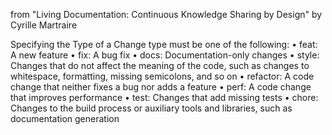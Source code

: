 from "Living Documentation: Continuous Knowledge Sharing by Design" by Cyrille Martraire

  Specifying the Type of a Change type must be one of the following:
  • feat: A new feature
  • fix: A bug fix
  • docs: Documentation-only changes
  • style: Changes that do not affect the meaning of the code, such as changes to whitespace, formatting, missing semicolons, and so on
  • refactor: A code change that neither fixes a bug nor adds a feature
  • perf: A code change that improves performance
  • test: Changes that add missing tests
  • chore: Changes to the build process or auxiliary tools and libraries, such as documentation generation
